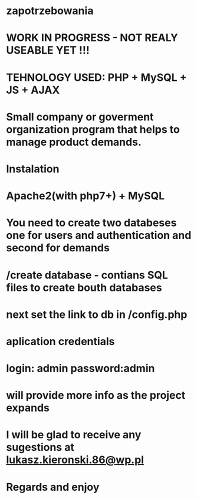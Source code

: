 # zapotrzebowania
# WORK IN PROGRESS - NOT REALY USEABLE YET !!!
# TEHNOLOGY USED: PHP + MySQL + JS + AJAX
#
# Small company or goverment organization program that helps to manage product demands.
#
#
# Instalation
# Apache2(with php7+) + MySQL
# You need to create two databeses one for users and authentication and second for demands
# /create database - contians SQL files to create bouth databases
# next set the link to db in /config.php
# 
# aplication credentials
# login: admin password:admin
#
# will provide more info as the project expands
#
#
# I will be glad to receive any sugestions at lukasz.kieronski.86@wp.pl
# Regards and enjoy
